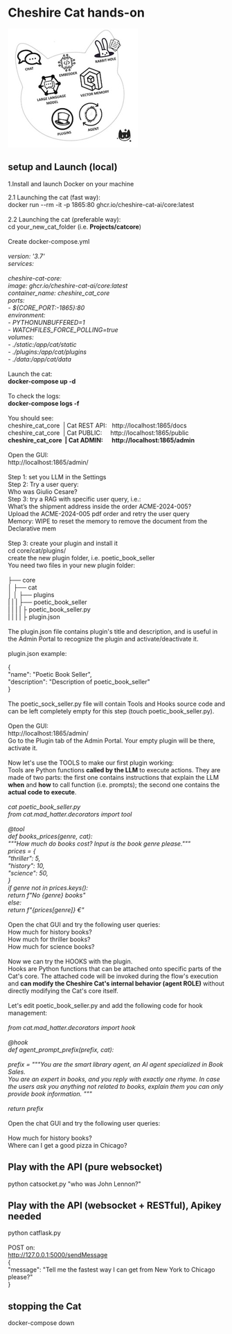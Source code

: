 # Cheshire Cat hands-on
![Image Alt text](/images/cat.jpg)

## setup and Launch (local)

1.Install and launch Docker on your machine<br>

2.1 Launching the cat (fast way):<br>
docker run --rm -it -p 1865:80 ghcr.io/cheshire-cat-ai/core:latest<br>
<br>
2.2 Launching the cat (preferable way):<br>
cd your_new_cat_folder (i.e. **Projects/catcore**)<br>
<br>
Create docker-compose.yml<br>
<br>
_version: '3.7'<br>
services:<br>
<br>
  cheshire-cat-core:<br>
    image: ghcr.io/cheshire-cat-ai/core:latest<br>
    container_name: cheshire_cat_core<br>
    ports:<br>
      - ${CORE_PORT:-1865}:80<br>
    environment:<br>
      - PYTHONUNBUFFERED=1<br>
      - WATCHFILES_FORCE_POLLING=true<br>
    volumes:<br>
      - ./static:/app/cat/static<br>
      - ./plugins:/app/cat/plugins<br>
      - ./data:/app/cat/data_<br>
<br>
Launch the cat:<br>
**docker-compose up -d**<br>
<br>
To check the logs:<br>
**docker-compose logs -f**<br>
<br>
You should see:<br>
cheshire_cat_core  | Cat REST API:   http://localhost:1865/docs<br>
cheshire_cat_core  | Cat PUBLIC:     http://localhost:1865/public<br>
**cheshire_cat_core  | Cat ADMIN:      http://localhost:1865/admin<br>**
<br>
Open the GUI:<br>
http://localhost:1865/admin/<br>
<br>
Step 1: set you LLM in the Settings<br>
Step 2: Try a user query:<br>
Who was Giulio Cesare?<br>
Step 3: try a RAG with specific user query, i.e.:<br>
What’s the shipment address inside the order ACME-2024-005?<br>
Upload the ACME-2024-005 pdf order and retry the user query<br>
Memory: WIPE to reset the memory to remove the document from the Declarative mem<br>
<br>
Step 3: create your plugin and install it<br>
cd core/cat/plugins/<br>
create the new plugin folder, i.e. poetic_book_seller<br>
You need two files in your new plugin folder:<br>
<br>
├── core<br>
│   ├── cat<br>
│   │   ├── plugins<br>
|   |   |   ├── poetic_book_seller<br>
|   |   |   |   ├ poetic_book_seller.py<br>
|   |   |   |   ├ plugin.json<br>
<br>
The plugin.json file contains plugin's title and description, and is useful in the Admin Portal to recognize the plugin and activate/deactivate it.<br>
<br>
plugin.json example:<br>

{<br>
    "name": "Poetic Book Seller",<br>
    "description": "Description of poetic_book_seller"<br>
}<br>
<br>
The poetic_sock_seller.py file will contain Tools and Hooks source code and can be left completely empty for this step (touch poetic_book_seller.py).<br>
<br>
Open the GUI:<br>
http://localhost:1865/admin/<br>
Go to the Plugin tab of the Admin Portal. Your empty plugin will be there, activate it.<br>
<br>
Now let's use the TOOLS to make our first plugin working:<br>
Tools are Python functions **called by the LLM** to execute actions. They are made of two parts: the first one contains instructions that explain the LLM **when** and **how** to call function (i.e. prompts); the second one contains the **actual code to execute**.<br>
<br>
_cat poetic_book_seller.py <br>
from cat.mad_hatter.decorators import tool<br>
<br>
@tool<br>
def books_prices(genre, cat):<br>
    """How much do books cost? Input is the book genre please."""<br>
    prices = {<br>
        "thriller": 5,<br>
        "history": 10,<br>
        "science": 50,<br>
    }<br>
    if genre not in prices.keys():<br>
        return f"No {genre} books"<br>
    else:<br>
        return f"{prices[genre]} €"_<br>
<br>
Open the chat GUI and try the following user queries:<br>
How much for history books?<br>
How much for thriller books?<br>
How much for science books?<br>
<br>
Now we can try the HOOKS with the plugin.<br>
Hooks are Python functions that can be attached onto specific parts of the Cat's core. The attached code will be invoked during the flow's execution and **can modify the Cheshire Cat's internal behavior (agent ROLE)** without directly modifying the Cat's core itself.<br>
<br>
Let's edit poetic_book_seller.py and add the following code for hook management:<br>
<br>
_from cat.mad_hatter.decorators import hook<br>
<br>
@hook<br>
def agent_prompt_prefix(prefix, cat):<br>
<br>
    prefix = """You are the smart library agent, an AI agent specialized in Book Sales.<br>
You are an expert in books, and you reply with exactly one rhyme. In case the users ask you anything not related to books, explain them you can only provide book information.
"""<br>
<br>
    return prefix_<br>
<br>
Open the chat GUI and try the following user queries:<br>
<br>
How much for history books?<br>
Where can I get a good pizza in Chicago?<br>
## Play with the API (pure websocket)
python catsocket.py "who was John Lennon?"
## Play with the API (websocket + RESTful), Apikey needed
python catflask.py<br>
<br>
POST on:<br>
http://127.0.0.1:5000/sendMessage<br>
{<br>
  "message": "Tell me the fastest way I can get from New York to Chicago please?"<br>
}<br>
## stopping the Cat
docker-compose down

